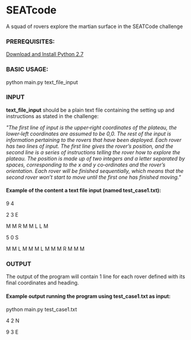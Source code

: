 # SEATcode
A squad of rovers explore the martian surface in the SEATCode challenge

### PREREQUISITES:

[Download and Install Python 2.7](https://www.python.org/download/releases/2.7/)

### BASIC USAGE:

python main.py text_file_input

### INPUT

**text_file_input** should be a plain text file containing the setting up and instructions as stated in the challenge:

*"The first line of input is the upper‑right coordinates of the plateau, the
lower‑left coordinates are assumed to be 0,0. The rest of the input is
information pertaining to the rovers that have been deployed. Each
rover has two lines of input. The first line gives the rover’s position, and
the second line is a series of instructions telling the rover how to explore
the plateau. The position is made up of two integers and a letter
separated by spaces, corresponding to the x and y co‑ordinates and the
rover’s orientation. Each rover will be finished sequentially, which
means that the second rover won’t start to move until the first one has
finished moving."*

#### Example of the content a text file input (named test_case1.txt):

9 4

2 3 E

M M R M M L L M

5 0 S

M M L M M M L M M M R M M M


### OUTPUT

The output of the program will contain 1 line for each rover defined with its final coordinates and heading.

#### Example output running the program using test_case1.txt as input:

python main.py test_case1.txt

4 2 N

9 3 E



